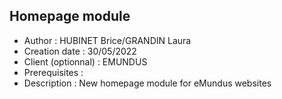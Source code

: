 ## Homepage module
- Author : HUBINET Brice/GRANDIN Laura
- Creation date : 30/05/2022
- Client (optionnal) : EMUNDUS
- Prerequisites :
- Description : New homepage module for eMundus websites
